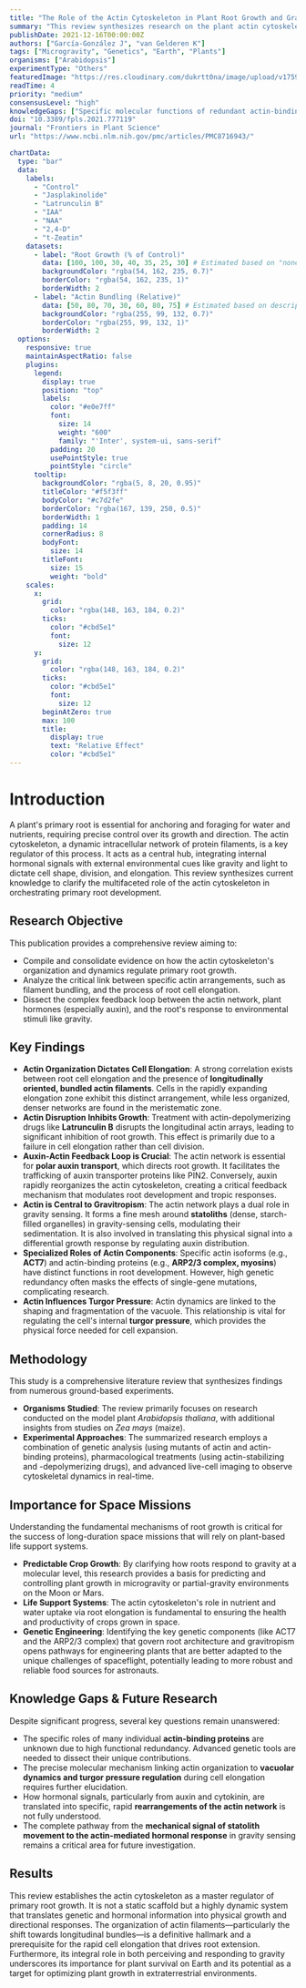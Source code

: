 ```yaml
---
title: "The Role of the Actin Cytoskeleton in Plant Root Growth and Gravitropism"
summary: "This review synthesizes research on the plant actin cytoskeleton, establishing it as a critical integrator of hormonal and environmental signals that control primary root growth. Findings highlight how actin organization, particularly the formation of longitudinal bundles, drives cell elongation and mediates gravity sensing, providing foundational knowledge for growing plants in space."
publishDate: 2021-12-16T00:00:00Z
authors: ["García-González J", "van Gelderen K"]
tags: ["Microgravity", "Genetics", "Earth", "Plants"]
organisms: ["Arabidopsis"]
experimentType: "Others"
featuredImage: "https://res.cloudinary.com/dukrtt0na/image/upload/v1759680714/mwjkswoqlcmyxwbqgntk.jpg"
readTime: 4
priority: "medium"
consensusLevel: "high"
knowledgeGaps: ["Specific molecular functions of redundant actin-binding proteins", "Direct causal link between actin, vacuolar morphology, and cell elongation", "Mechanisms of hormonal control over the actin cytoskeleton", "How actin relays mechanical gravity signals to hormonal responses"]
doi: "10.3389/fpls.2021.777119"
journal: "Frontiers in Plant Science"
url: "https://www.ncbi.nlm.nih.gov/pmc/articles/PMC8716943/"

chartData:
  type: "bar"
  data:
    labels:
      - "Control"
      - "Jasplakinolide"
      - "Latrunculin B"
      - "IAA"
      - "NAA"
      - "2,4-D"
      - "t-Zeatin"
    datasets:
      - label: "Root Growth (% of Control)"
        data: [100, 100, 30, 40, 35, 25, 30] # Estimated based on "none", "growth inhibition"
        backgroundColor: "rgba(54, 162, 235, 0.7)"
        borderColor: "rgba(54, 162, 235, 1)"
        borderWidth: 2
      - label: "Actin Bundling (Relative)"
        data: [50, 80, 70, 30, 60, 80, 75] # Estimated based on description
        backgroundColor: "rgba(255, 99, 132, 0.7)"
        borderColor: "rgba(255, 99, 132, 1)"
        borderWidth: 2
  options:
    responsive: true
    maintainAspectRatio: false
    plugins:
      legend:
        display: true
        position: "top"
        labels:
          color: "#e0e7ff"
          font:
            size: 14
            weight: "600"
            family: "'Inter', system-ui, sans-serif"
          padding: 20
          usePointStyle: true
          pointStyle: "circle"
      tooltip:
        backgroundColor: "rgba(5, 8, 20, 0.95)"
        titleColor: "#f5f3ff"
        bodyColor: "#c7d2fe"
        borderColor: "rgba(167, 139, 250, 0.5)"
        borderWidth: 1
        padding: 14
        cornerRadius: 8
        bodyFont:
          size: 14
        titleFont:
          size: 15
          weight: "bold"
    scales:
      x:
        grid:
          color: "rgba(148, 163, 184, 0.2)"
        ticks:
          color: "#cbd5e1"
          font:
            size: 12
      y:
        grid:
          color: "rgba(148, 163, 184, 0.2)"
        ticks:
          color: "#cbd5e1"
          font:
            size: 12
        beginAtZero: true
        max: 100
        title:
          display: true
          text: "Relative Effect"
          color: "#cbd5e1"
---
```


# Introduction
A plant's primary root is essential for anchoring and foraging for water and nutrients, requiring precise control over its growth and direction. The actin cytoskeleton, a dynamic intracellular network of protein filaments, is a key regulator of this process. It acts as a central hub, integrating internal hormonal signals with external environmental cues like gravity and light to dictate cell shape, division, and elongation. This review synthesizes current knowledge to clarify the multifaceted role of the actin cytoskeleton in orchestrating primary root development.

## Research Objective
This publication provides a comprehensive review aiming to:
- Compile and consolidate evidence on how the actin cytoskeleton's organization and dynamics regulate primary root growth.
- Analyze the critical link between specific actin arrangements, such as filament bundling, and the process of root cell elongation.
- Dissect the complex feedback loop between the actin network, plant hormones (especially auxin), and the root's response to environmental stimuli like gravity.

## Key Findings
- **Actin Organization Dictates Cell Elongation**: A strong correlation exists between root cell elongation and the presence of **longitudinally oriented, bundled actin filaments**. Cells in the rapidly expanding elongation zone exhibit this distinct arrangement, while less organized, denser networks are found in the meristematic zone.
- **Actin Disruption Inhibits Growth**: Treatment with actin-depolymerizing drugs like **Latrunculin B** disrupts the longitudinal actin arrays, leading to significant inhibition of root growth. This effect is primarily due to a failure in cell elongation rather than cell division.
- **Auxin-Actin Feedback Loop is Crucial**: The actin network is essential for **polar auxin transport**, which directs root growth. It facilitates the trafficking of auxin transporter proteins like PIN2. Conversely, auxin rapidly reorganizes the actin cytoskeleton, creating a critical feedback mechanism that modulates root development and tropic responses.
- **Actin is Central to Gravitropism**: The actin network plays a dual role in gravity sensing. It forms a fine mesh around **statoliths** (dense, starch-filled organelles) in gravity-sensing cells, modulating their sedimentation. It is also involved in translating this physical signal into a differential growth response by regulating auxin distribution.
- **Specialized Roles of Actin Components**: Specific actin isoforms (e.g., **ACT7**) and actin-binding proteins (e.g., **ARP2/3 complex, myosins**) have distinct functions in root development. However, high genetic redundancy often masks the effects of single-gene mutations, complicating research.
- **Actin Influences Turgor Pressure**: Actin dynamics are linked to the shaping and fragmentation of the vacuole. This relationship is vital for regulating the cell's internal **turgor pressure**, which provides the physical force needed for cell expansion.

## Methodology
This study is a comprehensive literature review that synthesizes findings from numerous ground-based experiments.
- **Organisms Studied**: The review primarily focuses on research conducted on the model plant *Arabidopsis thaliana*, with additional insights from studies on *Zea mays* (maize).
- **Experimental Approaches**: The summarized research employs a combination of genetic analysis (using mutants of actin and actin-binding proteins), pharmacological treatments (using actin-stabilizing and -depolymerizing drugs), and advanced live-cell imaging to observe cytoskeletal dynamics in real-time.

## Importance for Space Missions
Understanding the fundamental mechanisms of root growth is critical for the success of long-duration space missions that will rely on plant-based life support systems.
- **Predictable Crop Growth**: By clarifying how roots respond to gravity at a molecular level, this research provides a basis for predicting and controlling plant growth in microgravity or partial-gravity environments on the Moon or Mars.
- **Life Support Systems**: The actin cytoskeleton's role in nutrient and water uptake via root elongation is fundamental to ensuring the health and productivity of crops grown in space.
- **Genetic Engineering**: Identifying the key genetic components (like ACT7 and the ARP2/3 complex) that govern root architecture and gravitropism opens pathways for engineering plants that are better adapted to the unique challenges of spaceflight, potentially leading to more robust and reliable food sources for astronauts.

## Knowledge Gaps & Future Research
Despite significant progress, several key questions remain unanswered:
- The specific roles of many individual **actin-binding proteins** are unknown due to high functional redundancy. Advanced genetic tools are needed to dissect their unique contributions.
- The precise molecular mechanism linking actin organization to **vacuolar dynamics and turgor pressure regulation** during cell elongation requires further elucidation.
- How hormonal signals, particularly from auxin and cytokinin, are translated into specific, rapid **rearrangements of the actin network** is not fully understood.
- The complete pathway from the **mechanical signal of statolith movement to the actin-mediated hormonal response** in gravity sensing remains a critical area for future investigation.

## Results
This review establishes the actin cytoskeleton as a master regulator of primary root growth. It is not a static scaffold but a highly dynamic system that translates genetic and hormonal information into physical growth and directional responses. The organization of actin filaments—particularly the shift towards longitudinal bundles—is a definitive hallmark and a prerequisite for the rapid cell elongation that drives root extension. Furthermore, its integral role in both perceiving and responding to gravity underscores its importance for plant survival on Earth and its potential as a target for optimizing plant growth in extraterrestrial environments.
